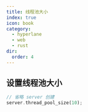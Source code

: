 ```yaml
---
title: 线程池大小
index: true
icon: book
category:
  - hyperlane
  - web
  - rust
dir:
  order: 4
---
```


## 设置线程池大小

```rust
// 省略 server 创建
server.thread_pool_size(10);
```
